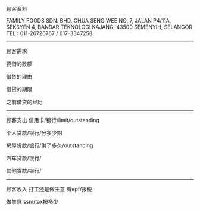 顾客资料

FAMILY FOODS SDN. BHD. CHUA SENG WEE NO. 7, JALAN P4/11A, SEKSYEN 4, BANDAR TEKNOLOGI KAJANG, 43500 SEMENYIH, SELANGOR TEL : 011-26726767 / 017-3347258

-----------------
顾客需求


要借的数额

借贷的理由

借贷的期限

之前借贷的经历


--------------
顾客支出
信用卡/银行/limit/outstanding


个人贷款/银行/分多少期

房屋贷款/银行/供了多久/outstanding

汽车贷款/银行/


其他贷款/银行/

-----------
顾客收入
打工还是做生意
有epf/报税

做生意 ssm/tax报多少

